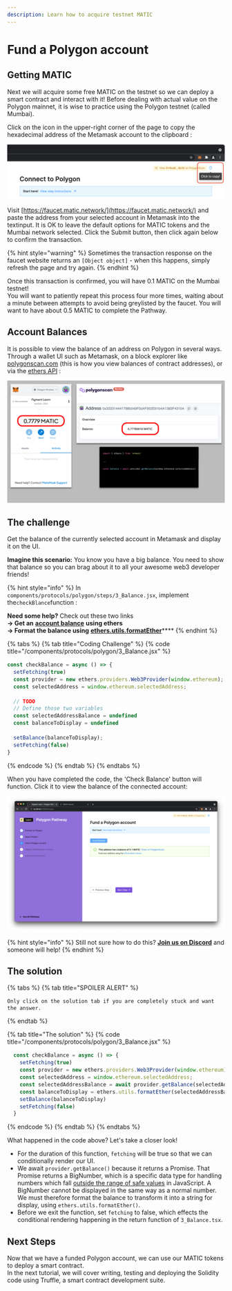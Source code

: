 ```yaml
---
description: Learn how to acquire testnet MATIC
---
```


# Fund a Polygon account

## Getting MATIC

Next we will acquire some free MATIC on the testnet so we can deploy a smart contract and interact with it! Before dealing with actual value on the Polygon mainnet, it is wise to practice using the Polygon testnet \(called Mumbai\).

Click on the icon in the upper-right corner of the page to copy the hexadecimal address of the Metamask account to the clipboard :

![](../../../.gitbook/assets/click_to_copy.png)

Visit [https://faucet.matic.network/](https://faucet.matic.network/) and paste the address from your selected account in Metamask into the textinput. It is OK to leave the default options for MATIC tokens and the Mumbai network selected. Click the Submit button, then click again below to confirm the transaction. 

{% hint style="warning" %}
Sometimes the transaction response on the faucet website returns an `[Object object]` - when this happens, simply refresh the page and try again. 
{% endhint %}

Once this transaction is confirmed, you will have 0.1 MATIC on the Mumbai testnet!   
You will want to patiently repeat this process four more times, waiting about a minute between attempts to avoid being greylisted by the faucet. You will want to have about 0.5 MATIC to complete the Pathway.

## Account Balances

It is possible to view the balance of an address on Polygon in several ways. Through a wallet UI such as Metamask, on a block explorer like [polygonscan.com](https://polygonscan.com) \(this is how you view balances of contract addresses\), or via the [ethers API](https://docs.ethers.io/v5/single-page/#/v5/api/providers/provider/-%23-Provider-getBalance) :

![3 different ways of checking account balances](../../../.gitbook/assets/balances.png)

## The challenge

Get the balance of the currently selected account in Metamask and display it on the UI.

**Imagine this scenario:** You know you have a big balance. You need to show that balance so you can brag about it to all your awesome web3 developer friends!

{% hint style="info" %}
In `components/protocols/polygon/steps/3_Balance.jsx`, implement the`checkBlance`function :  
  
**Need some help?** Check out these two links  
  **→ Get an** [**account balance**](https://docs.ethers.io/v5/api/providers/provider/#Provider-getBalance) **using ethers  
  → Format the balance using** [**ethers.utils.formatEther**](https://docs.ethers.io/v5/api/utils/display-logic/#unit-conversion)\*\*\*\*
{% endhint %}

{% tabs %}
{% tab title="Coding Challenge" %}
{% code title="/components/protocols/polygon/3\_Balance.jsx" %}
```jsx
const checkBalance = async () => {
  setFetching(true)
  const provider = new ethers.providers.Web3Provider(window.ethereum);
  const selectedAddress = window.ethereum.selectedAddress;
    
  // TODO
  // Define those two variables
  const selectedAddressBalance = undefined
  const balanceToDisplay = undefined
    
  setBalance(balanceToDisplay);
  setFetching(false)
}
```
{% endcode %}
{% endtab %}
{% endtabs %}

When you have completed the code, the 'Check Balance' button will function. Click it to view the balance of the connected account:

![](../../../.gitbook/assets/matic_balance.png)

{% hint style="info" %}
Still not sure how to do this? [**Join us on Discord**](https://discord.gg/fszyM7K) and someone will help!
{% endhint %}

## The solution

{% tabs %}
{% tab title="SPOILER ALERT" %}
```text
Only click on the solution tab if you are completely stuck and want the answer.
```
{% endtab %}

{% tab title="The solution" %}
{% code title="/components/protocols/polygon/3\_Balance.jsx" %}
```javascript
  const checkBalance = async () => {
    setFetching(true)
    const provider = new ethers.providers.Web3Provider(window.ethereum)
    const selectedAddress = window.ethereum.selectedAddress;
    const selectedAddressBalance = await provider.getBalance(selectedAddress)
    const balanceToDisplay = ethers.utils.formatEther(selectedAddressBalance.toString())
    setBalance(balanceToDisplay)
    setFetching(false)
  }
```
{% endcode %}
{% endtab %}
{% endtabs %}

What happened in the code above? Let's take a closer look!

* For the duration of this function, `fetching` will be true so that we can conditionally render our UI. 
* We await `provider.getBalance()` because it returns a Promise. That Promise returns a BigNumber, which is a specific data type for handling numbers which fall [outside the range of safe values](https://docs.ethers.io/v5/api/utils/bignumber/#BigNumber--notes-safenumbers) in JavaScript. A BigNumber cannot be displayed in the same way as a normal number. We must therefore format the balance to transform it into a string for display, using `ethers.utils.formatEther()`.
* Before we exit the function, set `fetching` to false, which effects the conditional rendering happening in the return function of `3_Balance.tsx`.

## Next Steps

Now that we have a funded Polygon account, we can use our MATIC tokens to deploy a smart contract.  
In the next tutorial, we will cover writing, testing and deploying the Solidity code using Truffle, a smart contract development suite.

